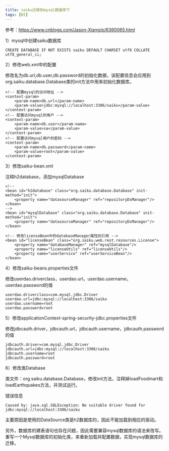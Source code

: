 ```yaml
---
title: saiku迁移到mysql数据库下
tags: [BI]
---
```


参考：https://www.cnblogs.com/Jason-Xiang/p/6360065.html

1）mysql中创建saiku数据库

```
CREATE DATABASE IF NOT EXISTS saiku DEFAULT CHARSET utf8 COLLATE utf8_general_ci;
```

2）修改web.xml中的配置

修改名为db.url,db.user,db.password的初始化数据，该配置信息会应用到org.saiku.database.Database类的init方法中用来初始化数据库。

```
<!-- 配置mysql的访问地址 -->
<context-param>
    <param-name>db.url</param-name>
    <param-value>jdbc:mysql://localhost:3306/saiku</param-value>
</context-param>
<!-- 配置访问mysql的用户 -->
<context-param>
    <param-name>db.user</param-name>
    <param-value>sa</param-value>
</context-param>
<!-- 配置访问mysql用户的密码 -->
<context-param>
    <param-name>db.password</param-name>
    <param-value>root</param-value>
</context-param>
```

3）修改saiku-bean.xml

注释h2database，添加mysqlDatabase

```
<!--
<bean id="h2database" class="org.saiku.database.Database" init-method="init">
    <property name="datasourceManager" ref="repositoryDsManager"/>
</bean>
-->
<bean id="mysqlDatabase" class="org.saiku.database.Database" init-method="init">
    <property name="datasourceManager" ref="repositoryDsManager"/>
</bean>

<!-- 修改licenseBean中的databaseManager属性的引用 -->
<bean id="licenseBean" class="org.saiku.web.rest.resources.License">
    <property name="databaseManager" ref="mysqlDatabase"/>
    <property name="licenseUtils" ref="licenseUtils"/>
    <property name="userService" ref="userServiceBean"/>
</bean>
```

4）修改saiku-beans.properties文件

修改userdao.driverclass，userdao.url，userdao.username，userdao.password的值

```
userdao.driverclass=com.mysql.jdbc.Driver
userdao.url=jdbc:mysql://localhost:3306/saiku
userdao.username=root
userdao.password=root
```

5）修改applicationContext-spring-security-jdbc.properties文件

修改jdbcauth.driver，jdbcauth.url，jdbcauth.username，jdbcauth.password的值

```
jdbcauth.driver=com.mysql.jdbc.Driver
jdbcauth.url=jdbc:mysql://localhost:3306/saiku
jdbcauth.username=root
jdbcauth.password=root
```

6）修改类Database

类文件：org.saiku.database.Database，修改init方法，注释掉loadFoodmart和loadEarthquakes方法，并测试运行。

错误信息

```
Caused by: java.sql.SQLException: No suitable driver found for jdbc:mysql://localhost:3306/saiku
```

主要原因是使用的DataSource类是h2数据库的，因此不能加载到相应的驱动。

另外，数据库的建表语句也存在问题，因此需要兼容mysql数据库的语法来改写。重写一个Mysql数据库的初始化类，来重新加载并配置数据，实现mysql数据库的迁移。